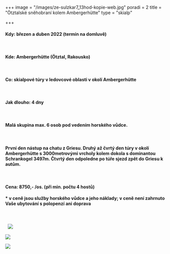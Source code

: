 +++
image = "/images/ze-sulzkar7_13hod-kopie-web.jpg"
poradi = 2
title = "Ötztalské sněhobraní kolem Ambergerhütte"
type = "skialp"

+++
#### **Kdy:** březen a duben 2022 (termín na domluvě)

&nbsp;

#### **Kde:** Ambergerhütte (Ötztal, Rakousko)
&nbsp;
#### **Co:** skialpové túry v ledovcové oblasti v okolí Ambergerhütte
&nbsp;
#### **Jak dlouho:** 4 dny
&nbsp;
#### Malá skupina max. 6 osob pod vedením horského vůdce.
&nbsp;
#### První den nástup na chatu z Griesu. Druhý až čvrtý den túry v okolí Ambergerhütte s 3000metrovými vrcholy kolem dokola s dominantou Schrankogel 3497m. Čtvrtý den odpoledne po túře sjezd zpět do Griesu k autům.
&nbsp;
#### **Cena:** 8750,- /os. (při min. počtu 4 hostů)

#### * v ceně jsou služby horského vůdce a jeho náklady; v ceně není zahrnuto Vaše ubytování s polopenzí ani doprava
&nbsp;
#### 
&nbsp;
![](/images/z-mutterberg-seespitz-kopie-web.jpg)

![](/images/z-bockkoglferner2-kopie-web.jpg)

![](/images/ze-sulzkar3_11hod-kopie-web.jpg)
